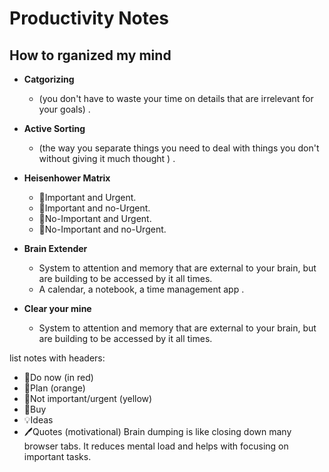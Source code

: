 # Productivity Notes

## How to rganized my mind
* **Catgorizing** 
  * (you don't have to waste your time on details that are irrelevant for your goals) .
* **Active Sorting** 
  * (the way you separate things you need to deal with things you don't without giving it much thought ) .
* **Heisenhower Matrix**
  * 📕Important and Urgent.  
  * 📙Important and no-Urgent.  
  * 📒No-Important and Urgent.
  * 📗No-Important and no-Urgent.
  
* **Brain Extender** 
  * System to attention and memory that are external to your brain, but are building to be accessed by it all times. 
  * A calendar, a notebook, a time management app .
  
* **Clear your mine** 
  * System to attention and memory that are external to your brain, but are building to be accessed by it all times.
  
list notes with headers:
- 📕Do now (in red) 
- 📙Plan (orange)
- 📒Not important/urgent (yellow)
- 💸Buy
- 💡Ideas
- 🖊Quotes (motivational)
Brain dumping is like closing down many browser tabs. It reduces mental load and helps with focusing on important tasks.
